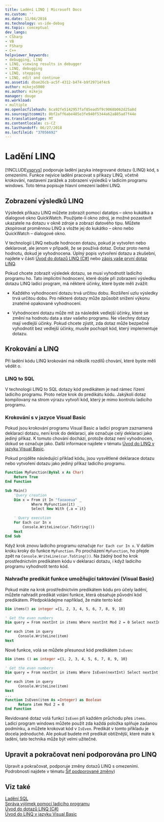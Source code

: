 ```yaml
---
title: Ladění LINQ | Microsoft Docs
ms.custom: ''
ms.date: 11/04/2016
ms.technology: vs-ide-debug
ms.topic: conceptual
dev_langs:
- CSharp
- VB
- FSharp
- C++
helpviewer_keywords:
- debugging, LINQ
- LINQ, viewing results in debugger
- LINQ, debugging
- LINQ, stepping
- LINQ, edit and continue
ms.assetid: dbae26cb-ac5f-4312-b474-b9f29714f4c6
author: mikejo5000
ms.author: mikejo
manager: douge
ms.workload:
- multiple
ms.openlocfilehash: 6ca92fe5142957faf85ead5f9c9068b062d25a8d
ms.sourcegitcommit: 0bf2aff6abe485e3fe940f5344a62a885ad7f44e
ms.translationtype: MT
ms.contentlocale: cs-CZ
ms.lasthandoff: 06/27/2018
ms.locfileid: "37056692"
---
```

# <a name="debugging-linq"></a>Ladění LINQ
[!INCLUDE[vsprvs](../code-quality/includes/vsprvs_md.md)] podporuje ladění jazyka integrované dotazu (LINQ) kód, s omezeními. Funkce nejvíce ladění pracovat s příkazy LINQ, včetně krokování, nastavení zarážek a zobrazení výsledků v ladicím programu windows. Toto téma popisuje hlavní omezení ladění LINQ.  
  
##  <a name="BKMK_ViewingLINQResults"></a> Zobrazení výsledků LINQ  
 Výsledek příkazu LINQ můžete zobrazit pomocí datatips – okno kukátka a dialogové okno QuickWatch. Použijete-li okno zdroj, je možné pozastavit ukazatele na dotazu v okně zdroje a zobrazí datového tipu. Můžete zkopírovat proměnnou LINQ a vložte jej do kukátko – okno nebo QuickWatch – dialogové okno.  
  
 V technologii LINQ nebude hodnocen dotazu, pokud je vytvořen nebo deklarovat, ale jenom v případě, že se používá dotaz. Dotaz proto nemá hodnotu, dokud je vyhodnocena. Úplný popis vytvoření dotazu a zkušební, najdete v části [Úvod do dotazů LINQ (C#)](/dotnet/csharp/programming-guide/concepts/linq/introduction-to-linq-queries) nebo [zápis vaše první dotaz LINQ](/dotnet/visual-basic/programming-guide/concepts/linq/writing-your-first-linq-query).  
  
 Pokud chcete zobrazit výsledek dotazu, se musí vyhodnotit ladicího programu ho. Tato implicitní hodnocení, které dojde při zobrazení výsledku dotazu LINQ ladicí program, má některé účinky, které byste měli zvážit:  
  
-   Každého vyhodnocení dotazu trvá určitou dobu. Rozšíření uzlu výsledky trvá určitou dobu. Pro některé dotazy může způsobit snížení výkonu znatelné opakované vyhodnocení.  
  
-   Vyhodnocení dotazu může mít za následek vedlejší účinky, které se změní na hodnotu data a stav vašeho programu. Ne všechny dotazy mají vedlejší účinky. Pokud chcete zjistit, zda dotaz může bezpečně vyhodnotit bez vedlejší účinky, musíte pochopit kód, který implementuje dotazu.  
  
##  <a name="BKMK_SteppingAndLinq"></a> Krokování a LINQ  
 Při ladění kódu LINQ krokování má několik rozdílů chování, které byste měli vědět o.  
  
### <a name="linq-to-sql"></a>LINQ to SQL  
 V technologii LINQ to SQL dotazy kód predikátem je nad rámec řízení ladicího programu. Proto nelze krok do predikátu kódu. Jakýkoli dotaz kompilovaný na strom výrazu vytvoří kód, který je mimo kontrolu ladicího programu.  
  
### <a name="stepping-in-visual-basic"></a>Krokování s v jazyce Visual Basic  
 Pokud jsou krokování programu Visual Basic a ladicí program zaznamená deklaraci dotazu, není krok do deklaraci, ale označuje celý deklaraci jako jediný příkaz. K tomuto chování dochází, protože dotaz není vyhodnocen, dokud se označuje jako. Další informace najdete v tématu [Úvod do LINQ v jazyku Visual Basic](/dotnet/visual-basic/programming-guide/language-features/linq/introduction-to-linq).  
  
 Pokud projděte následující příklad kódu, jsou vysvětlené deklarace dotazu nebo vytvoření dotazu jako jediný příkaz ladicího programu.  
  
```vb
Function MyFunction(ByVal x As Char)  
    Return True  
End Function  
  
Sub Main()  
    'Query creation  
    Dim x = From it In "faoaoeua" _  
            Where MyFunction(it) _  
            Select New With {.a = it}  
  
    ' Query execution  
    For Each cur In x  
        Console.WriteLine(cur.ToString())  
    Next  
End Sub  
```  
  
 Když krok znovu ladicího programu označuje `For Each cur In x`. V dalším kroku kroky do funkce `MyFunction`. Po procházení `MyFunction`, ho přejde zpět na `Console.WriteLine(cur.ToSting())`. Na žádný bod ho krok prostřednictvím predikátem kódu v deklaraci dotazu, i když ladicího programu vyhodnotit tento kód.  
  
### <a name="replacing-a-predicate-with-a-function-to-enable-stepping-visual-basic"></a>Nahraďte predikát funkce umožňující taktování (Visual Basic)  
 Pokud máte na krok prostřednictvím predikátem kódu pro účely ladění, můžete nahradit predikát volání funkce, která obsahuje původní kód predikátem. Předpokládejme například, že máte tento kód:  
  
```vb
Dim items() as integer ={1, 2, 3, 4, 5, 6, 7, 8, 9, 10}  
  
' Get the even numbers  
Dim query = From nextInt in items Where nextInt Mod 2 = 0 Select nextInt  
  
For each item in query  
      Console.WriteLine(item)  
Next  
```  
  
 Nové funkce, volá se můžete přesunout kód predikátem `IsEven`:  
  
```vb
Dim items () as integer ={1, 2, 3, 4, 5, 6, 7, 8, 9, 10}  
  
' Get the even numbers  
Dim query = From nextInt in items Where IsEven(nextInt) Select nextInt  
  
For each item in query  
      Console.WriteLine(item)  
Next  
...   
Function IsEven(item As =Integer) as Boolean  
      Return item Mod 2 = 0  
End Function  
```  
  
 Revidované dotaz volá funkci `IsEven` při každém průchodu přes `items`. Ladicí program windows můžete použít zda každá položka splňuje zadanou podmínku, a můžete krokovat kód v `IsEven`. Predikát v tomto příkladu je docela jednoduché. Ale pokud budete mít predikát obtížnější, které máte k ladění, tato technika může být velmi užitečné.  
  
##  <a name="BKMK_EditandContinueNotSupportedforLINQ"></a> Upravit a pokračovat není podporována pro LINQ  
 Upravit a pokračovat, podporuje změny dotazů LINQ s omezeními. Podrobnosti najdete v tématu [Šif podporované změny](https://github.com/dotnet/roslyn/wiki/EnC-Supported-Edits))
  
## <a name="see-also"></a>Viz také  
 [Ladění SQL](http://msdn.microsoft.com/en-us/f27c17e6-1d90-49f2-9fc0-d02e6a27f109)    
 [Správa výjimek pomocí ladicího programu](../debugger/managing-exceptions-with-the-debugger.md)   
 [Úvod do dotazů LINQ (C#)](/dotnet/csharp/programming-guide/concepts/linq/introduction-to-linq-queries)   
 [Úvod do LINQ v jazyku Visual Basic](/dotnet/visual-basic/programming-guide/language-features/linq/introduction-to-linq)
